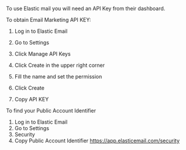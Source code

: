 To use Elastic mail you will need an API Key from their dashboard.

To obtain Email Marketing API KEY: 

1. Log in to Elastic Email

2. Go to Settings
3. Click Manage API Keys
4. Click Create in the upper right corner
5. Fill the name and set the permission
6. Click Create
7. Copy API KEY

To find your Public Account Identifier 
1. Log in to Elastic Email
2. Go to Settings
3. Security
4. Copy Public Account Identifier
https://app.elasticemail.com/security
